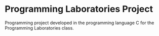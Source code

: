 # Programming Laboratories Project
Programming project developed in the programming language C for the Programming Laboratories class.
